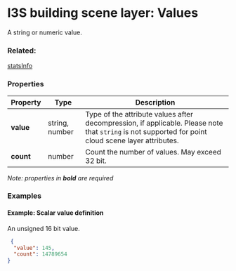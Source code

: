 # I3S building scene layer: Values

A string or numeric value.

### Related:

[statsInfo](statsInfo.cmn.0106.md)
### Properties

| Property | Type | Description |
| --- | --- | --- |
| **value** | string, number | Type of the attribute values after decompression, if applicable. Please note that `string` is not supported for point cloud scene layer attributes. |
| **count** | number | Count the number of values. May exceed 32 bit. |

*Note: properties in **bold** are required*

### Examples 

#### Example: Scalar value definition 

An unsigned 16 bit value. 

```json
 {
  "value": 145,
  "count": 14789654
} 
```

